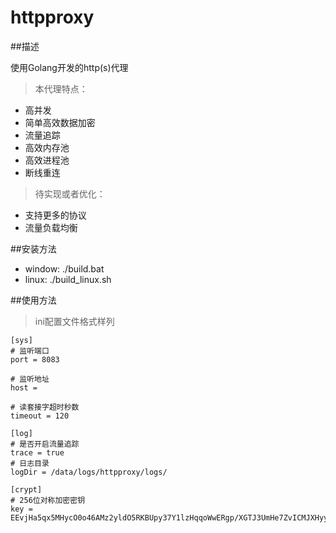 httpproxy
========

##描述

使用Golang开发的http(s)代理
>本代理特点：
- 高并发
- 简单高效数据加密
- 流量追踪
- 高效内存池
- 高效进程池
- 断线重连

>待实现或者优化：
- 支持更多的协议
- 流量负载均衡

##安装方法
- window: ./build.bat
- linux: ./build_linux.sh

##使用方法

>ini配置文件格式样列

	[sys]
    # 监听端口
    port = 8083
    
    # 监听地址
    host = 
    
    # 读套接字超时秒数
    timeout = 120
    
    [log]
    # 是否开启流量追踪
    trace = true
    # 日志目录
    logDir = /data/logs/httpproxy/logs/
    
    [crypt]
    # 256位对称加密密钥
    key = EEvjHa5qx5MHycO0o46AMz2yldO5RKBUpy37Y1lzHqqoWwERgp/XGTJ3UmHe7ZvICMJXHyyhPLd4bTtVVlDMPxK+iSGEvbt2bw+XI5IWjTG2hZlR54xdg7CerPFFnKWWJUrw2hNMAOTZApBxi2drdAbbCXXFzVgD9n70ME5uOs/r9da1zjhy/o8KpjVfHMaUf333eipg/Wz4FXvqU/xA+qJ835FIq8Ca5iYpXNEr4SezgS7VpPMFiOi8KNDvPg0U6UbUmDRineIEacTYZXm/R+z5Zg7y3MEvF1r/GzfuQkFouIe6SV7Sra8MIBjlT+AL3cs2ikOGIqk5TRrKcCRksQ==

